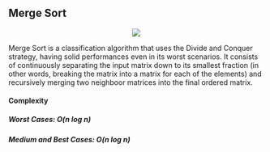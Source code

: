 ## Merge Sort

<p align="center">
    <img src="../.github/mergesort.gif">
</p>

Merge Sort is a classification algorithm that uses the Divide and Conquer strategy, having solid performances even in its worst scenarios.
It consists of continuously separating the input matrix down to its smallest fraction (in other words, breaking the matrix into a matrix for each of the elements) and recursively merging two neighboor matrices into the final ordered matrix.

#### Complexity 
##### Worst Cases: O(n log n)
##### Medium and Best Cases: O(n log n)